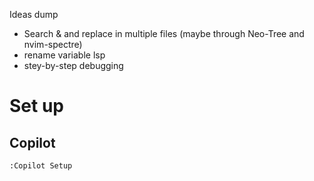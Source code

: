 Ideas dump
- Search & and replace in multiple files (maybe through Neo-Tree and nvim-spectre)
- rename variable lsp
- stey-by-step debugging


# Set up

## Copilot
```:Copilot Setup```
